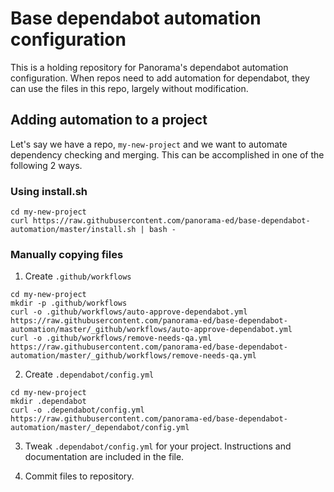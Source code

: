 # Base dependabot automation configuration

This is a holding repository for Panorama's dependabot automation configuration.
When repos need to add automation for dependabot, they can use the files in this
repo, largely without modification.

## Adding automation to a project

Let's say we have a repo, `my-new-project` and we want to automate dependency
checking and merging. This can be accomplished in one of the following 2 ways.

### Using install.sh

```shell
cd my-new-project
curl https://raw.githubusercontent.com/panorama-ed/base-dependabot-automation/master/install.sh | bash -
```

### Manually copying files

1. Create `.github/workflows`

```shell
cd my-new-project
mkdir -p .github/workflows
curl -o .github/workflows/auto-approve-dependabot.yml https://raw.githubusercontent.com/panorama-ed/base-dependabot-automation/master/_github/workflows/auto-approve-dependabot.yml
curl -o .github/workflows/remove-needs-qa.yml https://raw.githubusercontent.com/panorama-ed/base-dependabot-automation/master/_github/workflows/remove-needs-qa.yml
```

2. Create `.dependabot/config.yml`

```shell
cd my-new-project
mkdir .dependabot
curl -o .dependabot/config.yml https://raw.githubusercontent.com/panorama-ed/base-dependabot-automation/master/_dependabot/config.yml
```

3. Tweak `.dependabot/config.yml` for your project. Instructions and
   documentation are included in the file.

4. Commit files to repository.
